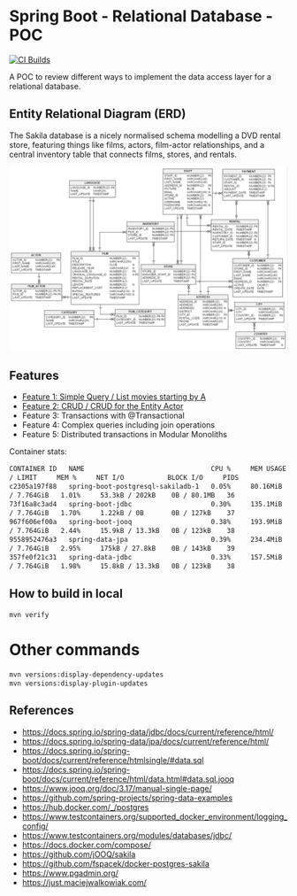 # Spring Boot - Relational Database - POC

[![CI Builds](https://github.com/jabrena/spring-boot-postgresql/actions/workflows/build.yaml/badge.svg)](https://github.com/jabrena/spring-boot-postgresql/actions/workflows/build.yaml)

A POC to review different ways to implement
the data access layer for a relational database.

## Entity Relational Diagram (ERD)

The Sakila database is a nicely normalised schema modelling a DVD rental store, featuring things like films,
actors, film-actor relationships, and a central inventory table that connects films, stores, and rentals.

![](docs/erd.png)

## Features

- [Feature 1: Simple Query / List movies starting by A](docs/FEATURE_1.md)
- [Feature 2: CRUD / CRUD for the Entity Actor](docs/FEATURE_2.md)
- Feature 3: Transactions with @Transactional
- Feature 4: Complex queries including join operations
- Feature 5: Distributed transactions in Modular Monoliths

Container stats:

```
CONTAINER ID   NAME                                CPU %     MEM USAGE / LIMIT     MEM %     NET I/O           BLOCK I/O     PIDS
c2305a197f88   spring-boot-postgresql-sakiladb-1   0.05%     80.16MiB / 7.764GiB   1.01%     53.3kB / 202kB    0B / 80.1MB   36
73f16a8c3ad4   spring-boot-jdbc                    0.30%     135.1MiB / 7.764GiB   1.70%     1.22kB / 0B       0B / 127kB    37
967f606ef00a   spring-boot-jooq                    0.38%     193.9MiB / 7.764GiB   2.44%     15.9kB / 13.3kB   0B / 123kB    38
9558952476a3   spring-data-jpa                     0.39%     234.4MiB / 7.764GiB   2.95%     175kB / 27.8kB    0B / 143kB    39
357fe0f21c31   spring-data-jdbc                    0.33%     157.5MiB / 7.764GiB   1.98%     15.8kB / 13.3kB   0B / 123kB    38
```

## How to build in local

```
mvn verify
```

# Other commands

```shell
mvn versions:display-dependency-updates
mvn versions:display-plugin-updates
```

## References

- https://docs.spring.io/spring-data/jdbc/docs/current/reference/html/
- https://docs.spring.io/spring-data/jpa/docs/current/reference/html/
- https://docs.spring.io/spring-boot/docs/current/reference/htmlsingle/#data.sql
- https://docs.spring.io/spring-boot/docs/current/reference/html/data.html#data.sql.jooq
- https://www.jooq.org/doc/3.17/manual-single-page/
- https://github.com/spring-projects/spring-data-examples
- https://hub.docker.com/_/postgres
- https://www.testcontainers.org/supported_docker_environment/logging_config/
- https://www.testcontainers.org/modules/databases/jdbc/
- https://docs.docker.com/compose/
- https://github.com/jOOQ/sakila
- https://github.com/fspacek/docker-postgres-sakila
- https://www.pgadmin.org/
- https://just.maciejwalkowiak.com/
